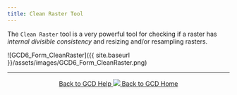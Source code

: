 ```yaml
---
title: Clean Raster Tool
---
```


The `Clean Raster` tool is a very powerful tool for checking if a raster has *internal divisible consistency* and resizing and/or resampling rasters. 

![GCD6_Form_CleanRaster]({{ site.baseurl }}/assets/images/GCD6_Form_CleanRaster.png)

------
<div align="center">
	<a class="hollow button" href="{{ site.baseurl }}/Help"><i class="fa fa-chevron-circle-left"></i>  Back to GCD Help </a>  
	<a class="hollow button" href="{{ site.baseurl }}/"><img src="{{ site.baseurl}}/assets/images/icons/GCDAddIn.png">  Back to GCD Home </a>  
</div>

